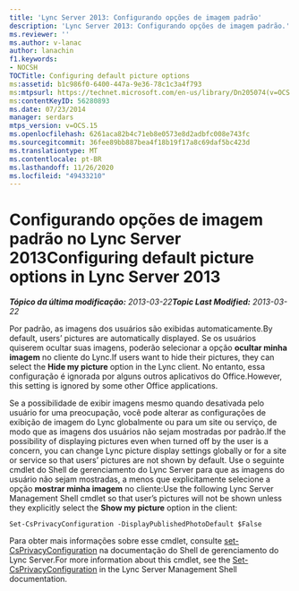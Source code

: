 ```yaml
---
title: 'Lync Server 2013: Configurando opções de imagem padrão'
description: 'Lync Server 2013: Configurando opções de imagem padrão.'
ms.reviewer: ''
ms.author: v-lanac
author: lanachin
f1.keywords:
- NOCSH
TOCTitle: Configuring default picture options
ms:assetid: b1c986f0-6400-447a-9e36-78c1c3a4f793
ms:mtpsurl: https://technet.microsoft.com/en-us/library/Dn205074(v=OCS.15)
ms:contentKeyID: 56280893
ms.date: 07/23/2014
manager: serdars
mtps_version: v=OCS.15
ms.openlocfilehash: 6261aca82b4c71eb8e0573e8d2adbfc008e743fc
ms.sourcegitcommit: 36fee89bb887bea4f18b19f17a8c69daf5bc423d
ms.translationtype: MT
ms.contentlocale: pt-BR
ms.lasthandoff: 11/26/2020
ms.locfileid: "49433210"
---
```

# <a name="configuring-default-picture-options-in-lync-server-2013"></a><span data-ttu-id="aedc7-103">Configurando opções de imagem padrão no Lync Server 2013</span><span class="sxs-lookup"><span data-stu-id="aedc7-103">Configuring default picture options in Lync Server 2013</span></span>

<div data-xmlns="http://www.w3.org/1999/xhtml">

<div class="topic" data-xmlns="http://www.w3.org/1999/xhtml" data-msxsl="urn:schemas-microsoft-com:xslt" data-cs="https://msdn.microsoft.com/">

<div data-asp="https://msdn2.microsoft.com/asp">



</div>

<div id="mainSection">

<div id="mainBody"><span data-ttu-id="aedc7-104">

<span> </span></span><span class="sxs-lookup"><span data-stu-id="aedc7-104">

<span> </span></span></span>

<span data-ttu-id="aedc7-105">_**Tópico da última modificação:** 2013-03-22_</span><span class="sxs-lookup"><span data-stu-id="aedc7-105">_**Topic Last Modified:** 2013-03-22_</span></span>

<span data-ttu-id="aedc7-106">Por padrão, as imagens dos usuários são exibidas automaticamente.</span><span class="sxs-lookup"><span data-stu-id="aedc7-106">By default, users’ pictures are automatically displayed.</span></span> <span data-ttu-id="aedc7-107">Se os usuários quiserem ocultar suas imagens, poderão selecionar a opção **ocultar minha imagem** no cliente do Lync.</span><span class="sxs-lookup"><span data-stu-id="aedc7-107">If users want to hide their pictures, they can select the **Hide my picture** option in the Lync client.</span></span> <span data-ttu-id="aedc7-108">No entanto, essa configuração é ignorada por alguns outros aplicativos do Office.</span><span class="sxs-lookup"><span data-stu-id="aedc7-108">However, this setting is ignored by some other Office applications.</span></span>

<span data-ttu-id="aedc7-109">Se a possibilidade de exibir imagens mesmo quando desativada pelo usuário for uma preocupação, você pode alterar as configurações de exibição de imagem do Lync globalmente ou para um site ou serviço, de modo que as imagens dos usuários não sejam mostradas por padrão.</span><span class="sxs-lookup"><span data-stu-id="aedc7-109">If the possibility of displaying pictures even when turned off by the user is a concern, you can change Lync picture display settings globally or for a site or service so that users’ pictures are not shown by default.</span></span> <span data-ttu-id="aedc7-110">Use o seguinte cmdlet do Shell de gerenciamento do Lync Server para que as imagens do usuário não sejam mostradas, a menos que explicitamente selecione a opção **mostrar minha imagem** no cliente:</span><span class="sxs-lookup"><span data-stu-id="aedc7-110">Use the following Lync Server Management Shell cmdlet so that user’s pictures will not be shown unless they explicitly select the **Show my picture** option in the client:</span></span>

    Set-CsPrivacyConfiguration -DisplayPublishedPhotoDefault $False

<span data-ttu-id="aedc7-111">Para obter mais informações sobre esse cmdlet, consulte [set-CsPrivacyConfiguration](https://docs.microsoft.com/powershell/module/skype/Set-CsPrivacyConfiguration) na documentação do Shell de gerenciamento do Lync Server.</span><span class="sxs-lookup"><span data-stu-id="aedc7-111">For more information about this cmdlet, see the [Set-CsPrivacyConfiguration](https://docs.microsoft.com/powershell/module/skype/Set-CsPrivacyConfiguration) in the Lync Server Management Shell documentation.</span></span>

<span data-ttu-id="aedc7-112"></div>

<span> </span>

</div>

</div>

</span><span class="sxs-lookup"><span data-stu-id="aedc7-112"></div>

<span> </span>

</div>

</div>

</span></span></div>


